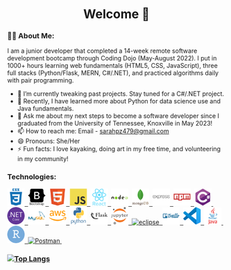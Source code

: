 <h1 align='center'>Welcome 👋</h1>

<!--
**sjperez1/sjperez1** is a ✨ _special_ ✨ repository because its `README.md` (this file) appears on your GitHub profile.

Here are some ideas to get you started:
- 👯 I’m looking to collaborate on ...
- 🤔 I’m looking for help with ...
-->
### :woman_technologist: About Me: 
I am a junior developer that completed a 14-week remote software development bootcamp through Coding Dojo (May-August 2022). I put in 1000+ hours learning web fundamentals (HTML5, CSS, JavaScript), three full stacks (Python/Flask, MERN, C#/.NET), and practiced algorithms daily with pair programming.
- 🔭 I’m currently tweaking past projects. Stay tuned for a C#/.NET project.
- 🌱 Recently, I have learned more about Python for data science use and Java fundamentals.
- 💬 Ask me about my next steps to become a software developer since I graduated from the University of Tennessee, Knoxville in May 2023!
- 📫 How to reach me: Email - sarahpz479@gmail.com
- 😄 Pronouns: She/Her
- ⚡ Fun facts: I love kayaking, doing art in my free time, and volunteering in my community!

### Technologies:
<div>
  <a href="https://developer.mozilla.org/en-US/docs/Web/CSS"> <img src="https://github.com/devicons/devicon/blob/master/icons/css3/css3-plain-wordmark.svg"  title="CSS3" alt="CSS" width="40" height="40"/>&nbsp; </a>
  <a href="https://getbootstrap.com/docs/5.3/getting-started/introduction/"> <img src="https://github.com/devicons/devicon/blob/master/icons/bootstrap/bootstrap-plain-wordmark.svg"  title="bootstrap" alt="bootstrap" width="40" height="40"/>&nbsp; </a>
  <a href="https://developer.mozilla.org/en-US/docs/Learn/Getting_started_with_the_web/HTML_basics"> <img src="https://github.com/devicons/devicon/blob/master/icons/html5/html5-original.svg" title="HTML5" alt="HTML" width="40" height="40"/>&nbsp; </a>
  <a href="https://developer.mozilla.org/en-US/docs/Web/javascript"> <img src="https://github.com/devicons/devicon/blob/master/icons/javascript/javascript-original.svg" title="JavaScript" alt="JavaScript" width="40" height="40"/>&nbsp; </a>
  <a href="https://react.dev/"> <img src="https://github.com/devicons/devicon/blob/master/icons/react/react-original-wordmark.svg" title="React" alt="React" width="40" height="40"/>&nbsp; </a>
  <a href="https://nodejs.org/en/about"> <img src="https://github.com/devicons/devicon/blob/master/icons/nodejs/nodejs-original-wordmark.svg" title="NodeJS" alt="NodeJS" width="40" height="40"/>&nbsp; </a>
  <a href="https://www.mongodb.com/"> <img src="https://github.com/devicons/devicon/blob/master/icons/mongodb/mongodb-original-wordmark.svg" title="mongoDB" alt="mongoDB" width="40" height="40"/>&nbsp; </a>
  <a href="http://expressjs.com/"> <img src="https://github.com/devicons/devicon/blob/master/icons/express/express-original-wordmark.svg" title="express" alt="express" width="40" height="40"/>&nbsp; </a>
  <a href="https://www.npmjs.com/"> <img src="https://github.com/devicons/devicon/blob/master/icons/npm/npm-original-wordmark.svg" title="npm" alt="npm" width="40" height="40"/>&nbsp; </a>
  <a href="https://dotnet.microsoft.com/en-us/languages/csharp"> <img src="https://github.com/devicons/devicon/blob/master/icons/csharp/csharp-original.svg" title="csharp" alt="csharp" width="40" height="40"/>&nbsp; </a>
  <a href="https://dotnet.microsoft.com/en-us/"> <img src="https://github.com/devicons/devicon/blob/master/icons/dotnetcore/dotnetcore-original.svg" title="dotnetcore" alt="dotnetcore" width="40" height="40"/>&nbsp; </a>
  <a href="https://www.mysql.com/"> <img src="https://github.com/devicons/devicon/blob/master/icons/mysql/mysql-original-wordmark.svg" title="MySQL" alt="MySQL" width="40" height="40"/>&nbsp; </a>
  <a href="https://docs.aws.amazon.com/?nc2=h_ql_doc_do"> <img src="https://github.com/devicons/devicon/blob/master/icons/amazonwebservices/amazonwebservices-plain-wordmark.svg" title="AWS" alt="AWS" width="40" height="40"/>&nbsp;
  <a href="https://www.python.org/"> <img src="https://github.com/devicons/devicon/blob/master/icons/python/python-original-wordmark.svg" title="Python" alt="Python" width="40" height="40"/>&nbsp; </a>
  <a href="https://flask.palletsprojects.com/en/3.0.x/"> <img src="https://github.com/devicons/devicon/blob/master/icons/flask/flask-original-wordmark.svg" title="flask" alt="flask" width="40" height="40"/>&nbsp; </a>
  <a href="https://jupyter.org/"> <img src="https://github.com/devicons/devicon/blob/master/icons/jupyter/jupyter-original-wordmark.svg" title="jupyter" alt="jupyter" width="40" height="40"/>&nbsp; </a>
  <a href="https://www.eclipse.org/"> <img src="https://th.bing.com/th?id=OIP._nH2Yk33H4UPDGcfZO6hdAAAAA&w=80&h=80&c=8&o=6&dpr=1.3&pid=5.1" title="eclipse" alt="eclipse" width="40" height="40"/>&nbsp; </a>
  <a href="https://trello.com/"> <img src="https://github.com/devicons/devicon/blob/master/icons/trello/trello-plain-wordmark.svg" title="trello" alt="trello" width="40" height="40"/>&nbsp; </a>
  <a href="https://code.visualstudio.com/"> <img src="https://github.com/devicons/devicon/blob/master/icons/vscode/vscode-original.svg" title="vscode" alt="vscode" width="40" height="40"/>&nbsp; </a>
  <a href="https://www.java.com/en/"> <img src="https://github.com/devicons/devicon/blob/master/icons/java/java-original-wordmark.svg" title="java" alt="java" width="40" height="40"/>&nbsp; </a>
  <a href="https://posit.co/products/open-source/rstudio/"> <img src="https://github.com/devicons/devicon/blob/master/icons/rstudio/rstudio-original.svg" title="RStudio" alt="RStudio" width="40" height="40"/>&nbsp; </a>
  <a href="https://www.postman.com/home"> <img src="https://th.bing.com/th?id=ABT27171F2C952EC8052DDD03DB89BF8B756346B6EA4810EBBF6B3A7F7ED603D728&w=80&h=80&c=8&o=6&dpr=1.3&pid=5.1" title="Postman" alt="Postman" width="40" height="40"/>&nbsp; </a>
</div>

###  [![Top Langs](https://github-readme-stats.vercel.app/api/top-langs/?username=sjperez1&langs_count=10&layout=compact&theme=vision-friendly)](https://github.com/anuraghazra/github-readme-stats)

